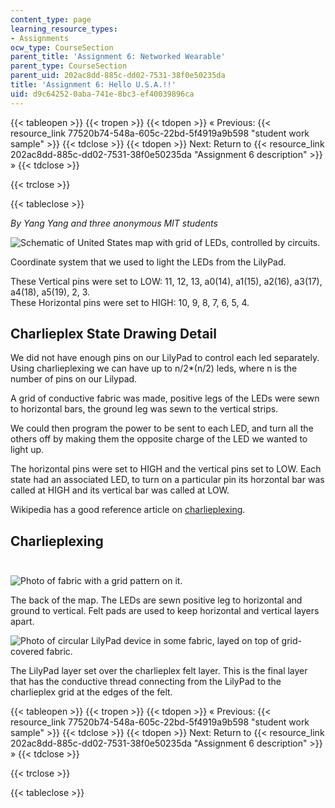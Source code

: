```yaml
---
content_type: page
learning_resource_types:
- Assignments
ocw_type: CourseSection
parent_title: 'Assignment 6: Networked Wearable'
parent_type: CourseSection
parent_uid: 202ac8dd-885c-dd02-7531-38f0e50235da
title: 'Assignment 6: Hello U.S.A.!!'
uid: d9c64252-0aba-741e-8bc3-ef40039896ca
---
```


{{< tableopen >}}
{{< tropen >}}
{{< tdopen >}}
« Previous: {{< resource_link 77520b74-548a-605c-22bd-5f4919a9b598 "student work sample" >}}
{{< tdclose >}}
{{< tdopen >}}
Next: Return to {{< resource_link 202ac8dd-885c-dd02-7531-38f0e50235da "Assignment 6 description" >}} »
{{< tdclose >}}

{{< trclose >}}

{{< tableclose >}}

_By Yang Yang and three anonymous MIT students_  

![Schematic of United States map with grid of LEDs, controlled by circuits.](/courses/media-arts-and-sciences/mas-962-special-topics-new-textiles-spring-2010/assignments-and-projects/networked-wearable/assignment-6-hello-u.s.a./image002.gif)

Coordinate system that we used to light the LEDs from the LilyPad.

These Vertical pins were set to LOW: 11, 12, 13, a0(14), a1(15), a2(16), a3(17), a4(18), a5(19), 2, 3.  
These Horizontal pins were set to HIGH: 10, 9, 8, 7, 6, 5, 4.

Charlieplex State Drawing Detail
--------------------------------

We did not have enough pins on our LilyPad to control each led separately. Using charlieplexing we can have up to n/2\*(n/2) leds, where n is the number of pins on our Lilypad.

A grid of conductive fabric was made, positive legs of the LEDs were sewn to horizontal bars, the ground leg was sewn to the vertical strips.

We could then program the power to be sent to each LED, and turn all the others off by making them the opposite charge of the LED we wanted to light up.

The horizontal pins were set to HIGH and the vertical pins set to LOW. Each state had an associated LED, to turn on a particular pin its horzontal bar was called at HIGH and its vertical bar was called at LOW.

Wikipedia has a good reference article on [charlieplexing](http://en.wikipedia.org/wiki/Charlieplexing).

Charlieplexing  
 
------------------

![Photo of fabric with a grid pattern on it.](/courses/media-arts-and-sciences/mas-962-special-topics-new-textiles-spring-2010/assignments-and-projects/networked-wearable/assignment-6-hello-u.s.a./SewnLeds.jpg)

The back of the map. The LEDs are sewn positive leg to horizontal and ground to vertical. Felt pads are used to keep horizontal and vertical layers apart.  

![Photo of circular LilyPad device in some fabric, layed on top of grid-covered fabric.](/courses/media-arts-and-sciences/mas-962-special-topics-new-textiles-spring-2010/assignments-and-projects/networked-wearable/assignment-6-hello-u.s.a./Lillypadlayer.jpg)

The LilyPad layer set over the charlieplex felt layer. This is the final layer that has the conductive thread connecting from the LilyPad to the charlieplex grid at the edges of the felt.

{{< tableopen >}}
{{< tropen >}}
{{< tdopen >}}
« Previous: {{< resource_link 77520b74-548a-605c-22bd-5f4919a9b598 "student work sample" >}}
{{< tdclose >}}
{{< tdopen >}}
Next: Return to {{< resource_link 202ac8dd-885c-dd02-7531-38f0e50235da "Assignment 6 description" >}} »
{{< tdclose >}}

{{< trclose >}}

{{< tableclose >}}